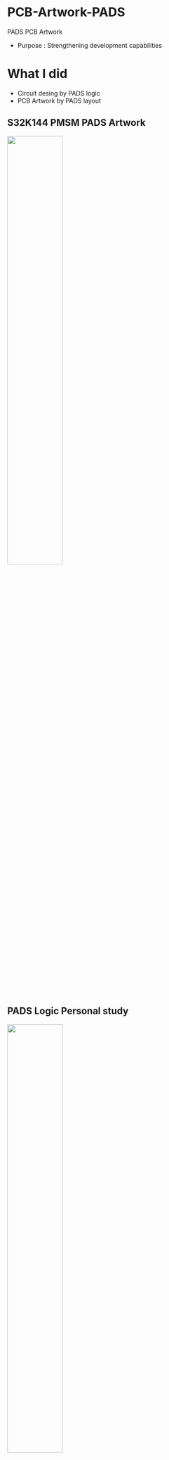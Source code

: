 # PCB-Artwork-PADS
PADS PCB Artwork

- Purpose : Strengthening development capabilities

# What I did
- Circuit desing by PADS logic
- PCB Artwork by PADS layout

## S32K144 PMSM PADS Artwork
<img src = "https://user-images.githubusercontent.com/95323172/144539609-ebbc37cd-9ca4-47a7-9117-86831822d409.png" width="50%" height="50%">

## PADS Logic Personal study
<img src = "https://user-images.githubusercontent.com/95323172/144539614-677d19ef-d616-4df7-8538-f5c613085a66.png" width="50%" height="50%">

## PADS Layout Personal study
<img src = "https://user-images.githubusercontent.com/95323172/144539621-ba0c77ec-5ed5-4b50-b20b-6a9127e14efc.png" width="50%" height="50%">
